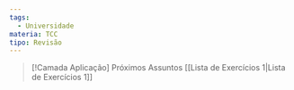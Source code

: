 ```yaml
---
tags:
  - Universidade
materia: TCC
tipo: Revisão
---
```


> [!Camada Aplicação] Próximos Assuntos 
> [[Lista de Exercı́cios 1|Lista de Exercı́cios 1]]